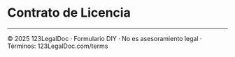 # Contrato de Licencia

---

© 2025 123LegalDoc · Formulario DIY · No es asesoramiento legal · Términos: 123LegalDoc.com/terms
